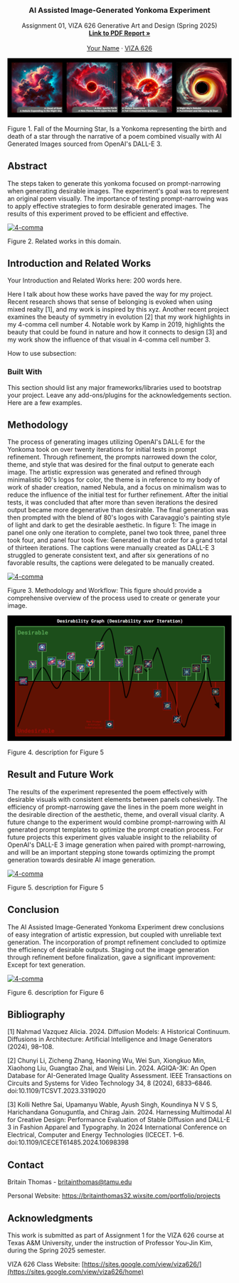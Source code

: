 <!-- Improved compatibility of back to top link: See: https://github.com/othneildrew/Best-README-Template/pull/73 -->
<a id="readme-top"></a>

<!-- PROJECT SHIELDS -->
<!--
*** I'm using markdown "reference style" links for readability.
*** Reference links are enclosed in brackets [ ] instead of parentheses ( ).
*** See the bottom of this document for the declaration of the reference variables
*** for contributors-url, forks-url, etc. This is an optional, concise syntax you may use.
*** https://www.markdownguide.org/basic-syntax/#reference-style-links
-->




<!-- PROJECT LOGO -->
<br />
<div align="center">
  </a>

  <h3 align="center">AI Assisted Image-Generated Yonkoma Experiment</h3>

  <p align="center">
    Assignment 01, VIZA 626 Generative Art and Design (Spring 2025)
    <br />
    <a href="https://github.com/yujnkm/4-comma-Assignment_01/blob/main/pdf/Reality-Distortion-Room-ISMAR-23.pdf"><strong>Link to PDF Report »</strong></a>
    <br />
    <br />
    <a href="https://website.com">Your Name</a>
    &middot;
    <a href="https://sites.google.com/view/viza626/home">VIZA 626</a>
  </p>
</div>

[![4-comma][images-fig1]](https://example.com)

Figure 1. Fall of the Mourning Star, Is a Yonkoma representing the birth and death of a star through the narrative of a poem combined visually with AI Generated Images sourced from OpenAI's DALL-E 3.

<!-- Abstract -->
## Abstract
The steps taken to generate this yonkoma focused on prompt-narrowing when generating desirable images. The experiment's goal was to represent an original poem visually. The importance of testing prompt-narrowing was to apply effective strategies to form desirable generated images. The results of this experiment proved to be efficient and effective.

[![4-comma][images-fig2]](https://example.com)

Figure 2. Related works in this domain. 

<!-- Introduction and Related Works -->
## Introduction and Related Works

Your Introduction and Related Works here: 200 words here.

Here I talk about how these works have paved the way for my project. Recent research shows that sense of belonging is evoked when using mixed realty [1], and my work is inspired by this xyz. Another recent project examines the beauty of symmetry in evolution [2] that my work highlights in my 4-comma cell number 4. 
Notable work by Kamp in 2019, highlights the beauty that could be found in nature and how it connects to design [3] and my work show the influence of that visual in 4-comma cell number 3. 

How to use subsection:

### Built With

This section should list any major frameworks/libraries used to bootstrap your project. Leave any add-ons/plugins for the acknowledgements section. Here are a few examples.

## Methodology

The process of generating images utilizing OpenAI's DALL·E for the Yonkoma took on over twenty iterations for initial tests in prompt refinement. Through refinement, the prompts narrowed down the color, theme, and style that was desired for the final output to generate each image. The artistic expression was generated and refined through minimalistic 90's logos for color, the theme is in reference to my body of work of shader creation, named Nebula, and a focus on minimalism was to reduce the influence of the initial test for further refinement. After the initial tests, it was concluded that after more than seven iterations the desired output became more degenerative than desirable. The final generation was then prompted with the blend of 80's logos with Caravaggio's painting style of light and dark to get the desirable aesthetic. In figure 1: The image in panel one only one iteration to complete, panel two took three, panel three took four, and panel four took five: Generated in that order for a grand total of thirteen iterations. The captions were manually created as DALL-E 3 struggled to generate consistent text, and after six generations of no favorable results, the captions were delegated to be manually created.

[![4-comma][images-fig3]](https://example.com)

Figure 3. Methodology and Workflow: This figure should provide a comprehensive overview of the process used to create or generate your image.

[![4-comma][images-fig4]](https://example.com)

Figure 4. description for Figure 5

## Result and Future Work
The results of the experiment represented the poem effectively with desirable visuals with consistent elements between panels cohesively. The efficiency of prompt-narrowing gave the lines in the poem more weight in the desirable direction of the aesthetic, theme, and overall visual clarity. A future change to the experiment would combine prompt-narrowing with AI generated prompt templates to optimize the prompt creation process. For future projects this experiment gives valuable insight to the reliability of OpenAI's DALL-E 3 image generation when paired with prompt-narrowing, and will be an important stepping stone towards optimizing the prompt generation towards desirable AI image generation.

[![4-comma][images-fig5]](https://example.com)

Figure 5. description for Figure 5

## Conclusion
The AI Assisted Image-Generated Yonkoma Experiment drew conclusions of easy integration of artistic expression, but coupled with unreliable text generation. The incorporation of prompt refinement concluded to optimize the efficiency of desirable outputs. Staging out the image generation through refinement before finalization, gave a significant improvement: Except for text generation.

[![4-comma][images-fig6]](https://example.com)

Figure 6. description for Figure 6

<!-- Bibliography -->
## Bibliography 
[1] Nahmad Vazquez Alicia. 2024. Diffusion Models: A Historical Continuum. Diffusions in Architecture: Artificial Intelligence
and Image Generators (2024), 98–108.

[2] Chunyi Li, Zicheng Zhang, Haoning Wu, Wei Sun, Xiongkuo Min, Xiaohong Liu, Guangtao Zhai, and Weisi Lin. 2024.
AGIQA-3K: An Open Database for AI-Generated Image Quality Assessment. IEEE Transactions on Circuits and Systems
for Video Technology 34, 8 (2024), 6833–6846. doi:10.1109/TCSVT.2023.3319020

[3] Kolli Nethre Sai, Upamanyu Wable, Ayush Singh, Koundinya N V S S, Harichandana Gonuguntla, and Chirag Jain. 2024.
Harnessing Multimodal AI for Creative Design: Performance Evaluation of Stable Diffusion and DALL-E 3 in Fashion
Apparel and Typography. In 2024 International Conference on Electrical, Computer and Energy Technologies (ICECET. 1–6.
doi:10.1109/ICECET61485.2024.10698398



<!-- CONTACT -->
## Contact

Britain Thomas - britainthomas@tamu.edu

Personal Website: https://britainthomas32.wixsite.com/portfolio/projects




<!-- ACKNOWLEDGMENTS -->
## Acknowledgments

This work is submitted as part of Assignment 1 for the VIZA 626 course at Texas A&M University, under the instruction of Professor You-Jin Kim, during the Spring 2025 semester.

VIZA 626 Class Website: [https://sites.google.com/view/viza626/](https://sites.google.com/view/viza626/home)

<!-- MARKDOWN LINKS & IMAGES -->
<!-- https://www.markdownguide.org/basic-syntax/#reference-style-links -->
[contributors-shield]: https://img.shields.io/github/contributors/othneildrew/Best-README-Template.svg?style=for-the-badge
[contributors-url]: https://github.com/othneildrew/Best-README-Template/graphs/contributors
[forks-shield]: https://img.shields.io/github/forks/othneildrew/Best-README-Template.svg?style=for-the-badge
[forks-url]: https://github.com/othneildrew/Best-README-Template/network/members
[stars-shield]: https://img.shields.io/github/stars/othneildrew/Best-README-Template.svg?style=for-the-badge
[stars-url]: https://github.com/othneildrew/Best-README-Template/stargazers
[issues-shield]: https://img.shields.io/github/issues/othneildrew/Best-README-Template.svg?style=for-the-badge
[issues-url]: https://github.com/othneildrew/Best-README-Template/issues
[license-shield]: https://img.shields.io/github/license/othneildrew/Best-README-Template.svg?style=for-the-badge
[license-url]: https://github.com/othneildrew/Best-README-Template/blob/master/LICENSE.txt
[linkedin-shield]: https://img.shields.io/badge/-LinkedIn-black.svg?style=for-the-badge&logo=linkedin&colorB=555
[linkedin-url]: https://linkedin.com/in/othneildrew
[product-screenshot]: images/screenshot.png
[images-fig1]: images/fig1.png
[images-fig2]: images/fig2.jpg
[images-fig3]: images/fig3.jpg
[images-fig4]: images/fig4.png
[images-fig5]: images/fig5.png
[images-fig6]: images/fig6.png
[Next.js]: https://img.shields.io/badge/next.js-000000?style=for-the-badge&logo=nextdotjs&logoColor=white
[Next-url]: https://nextjs.org/
[React.js]: https://img.shields.io/badge/React-20232A?style=for-the-badge&logo=react&logoColor=61DAFB
[React-url]: https://reactjs.org/
[Vue.js]: https://img.shields.io/badge/Vue.js-35495E?style=for-the-badge&logo=vuedotjs&logoColor=4FC08D
[Vue-url]: https://vuejs.org/
[Angular.io]: https://img.shields.io/badge/Angular-DD0031?style=for-the-badge&logo=angular&logoColor=white
[Angular-url]: https://angular.io/
[Svelte.dev]: https://img.shields.io/badge/Svelte-4A4A55?style=for-the-badge&logo=svelte&logoColor=FF3E00
[Svelte-url]: https://svelte.dev/
[Laravel.com]: https://img.shields.io/badge/Laravel-FF2D20?style=for-the-badge&logo=laravel&logoColor=white
[Laravel-url]: https://laravel.com
[Bootstrap.com]: https://img.shields.io/badge/Bootstrap-563D7C?style=for-the-badge&logo=bootstrap&logoColor=white
[Bootstrap-url]: https://getbootstrap.com
[JQuery.com]: https://img.shields.io/badge/jQuery-0769AD?style=for-the-badge&logo=jquery&logoColor=white
[JQuery-url]: https://jquery.com 
